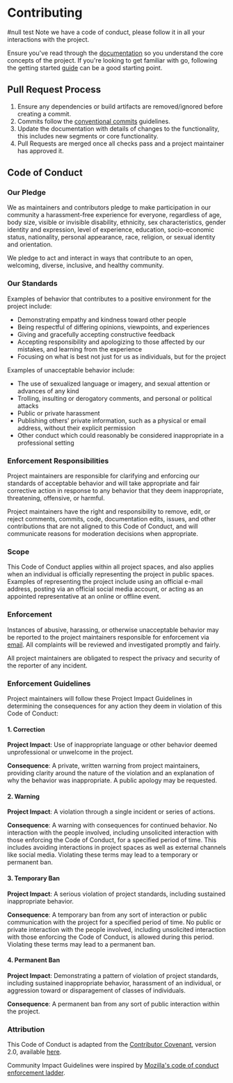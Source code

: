 # Contributing
#null test
Note we have a code of conduct, please follow it in all your interactions with the project.

Ensure you've read through the [documentation][docs] so you understand the core concepts of the
project. If you're looking to get familiar with go, following the getting started [guide][guide]
can be a good starting point.

## Pull Request Process

1. Ensure any dependencies or build artifacts are removed/ignored before creating a commit.
2. Commits follow the [conventional commits][cc] guidelines.
3. Update the documentation with details of changes to the functionality, this includes new segments
   or core functionality.
4. Pull Requests are merged once all checks pass and a project maintainer has approved it.

## Code of Conduct

### Our Pledge

We as maintainers and contributors pledge to make participation in our
community a harassment-free experience for everyone, regardless of age, body
size, visible or invisible disability, ethnicity, sex characteristics, gender
identity and expression, level of experience, education, socio-economic status,
nationality, personal appearance, race, religion, or sexual identity
and orientation.

We pledge to act and interact in ways that contribute to an open, welcoming,
diverse, inclusive, and healthy community.

### Our Standards

Examples of behavior that contributes to a positive environment for the
project include:

* Demonstrating empathy and kindness toward other people
* Being respectful of differing opinions, viewpoints, and experiences
* Giving and gracefully accepting constructive feedback
* Accepting responsibility and apologizing to those affected by our mistakes,
  and learning from the experience
* Focusing on what is best not just for us as individuals, but for the
  project

Examples of unacceptable behavior include:

* The use of sexualized language or imagery, and sexual attention or
  advances of any kind
* Trolling, insulting or derogatory comments, and personal or political attacks
* Public or private harassment
* Publishing others' private information, such as a physical or email
  address, without their explicit permission
* Other conduct which could reasonably be considered inappropriate in a
  professional setting

### Enforcement Responsibilities

Project maintainers are responsible for clarifying and enforcing our standards of
acceptable behavior and will take appropriate and fair corrective action in
response to any behavior that they deem inappropriate, threatening, offensive,
or harmful.

Project maintainers have the right and responsibility to remove, edit, or reject
comments, commits, code, documentation edits, issues, and other contributions that are
not aligned to this Code of Conduct, and will communicate reasons for moderation
decisions when appropriate.

### Scope

This Code of Conduct applies within all project spaces, and also applies when
an individual is officially representing the project in public spaces.
Examples of representing the project include using an official e-mail address,
posting via an official social media account, or acting as an appointed
representative at an online or offline event.

### Enforcement

Instances of abusive, harassing, or otherwise unacceptable behavior may be
reported to the project maintainers responsible for enforcement via
[email][conduct].
All complaints will be reviewed and investigated promptly and fairly.

All project maintainers are obligated to respect the privacy and security of the
reporter of any incident.

### Enforcement Guidelines

Project maintainers will follow these Project Impact Guidelines in determining
the consequences for any action they deem in violation of this Code of Conduct:

#### 1. Correction

**Project Impact**: Use of inappropriate language or other behavior deemed
unprofessional or unwelcome in the project.

**Consequence**: A private, written warning from project maintainers, providing
clarity around the nature of the violation and an explanation of why the
behavior was inappropriate. A public apology may be requested.

#### 2. Warning

**Project Impact**: A violation through a single incident or series
of actions.

**Consequence**: A warning with consequences for continued behavior. No
interaction with the people involved, including unsolicited interaction with
those enforcing the Code of Conduct, for a specified period of time. This
includes avoiding interactions in project spaces as well as external channels
like social media. Violating these terms may lead to a temporary or
permanent ban.

#### 3. Temporary Ban

**Project Impact**: A serious violation of project standards, including
sustained inappropriate behavior.

**Consequence**: A temporary ban from any sort of interaction or public
communication with the project for a specified period of time. No public or
private interaction with the people involved, including unsolicited interaction
with those enforcing the Code of Conduct, is allowed during this period.
Violating these terms may lead to a permanent ban.

#### 4. Permanent Ban

**Project Impact**: Demonstrating a pattern of violation of project
standards, including sustained inappropriate behavior,  harassment of an
individual, or aggression toward or disparagement of classes of individuals.

**Consequence**: A permanent ban from any sort of public interaction within
the project.

### Attribution

This Code of Conduct is adapted from the [Contributor Covenant][homepage],
version 2.0, available [here][coc].

Community Impact Guidelines were inspired by [Mozilla's code of conduct
enforcement ladder](https://github.com/mozilla/diversity).

[docs]: https://ohmyposh.dev/docs
[guide]: https://ohmyposh.dev/docs/contributing_started
[cc]: https://www.conventionalcommits.org/en/v1.0.0/#summary
[homepage]: https://www.contributor-covenant.org
[conduct]: mailto:conduct@ohmyposh.dev
[coc]: https://www.contributor-covenant.org/version/2/0/code_of_conduct.html
